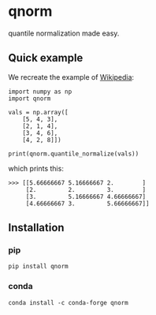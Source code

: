# qnorm
quantile normalization made easy.

## Quick example

We recreate the example of [Wikipedia](https://en.wikipedia.org/wiki/Quantile_normalization):

```
import numpy as np
import qnorm

vals = np.array([
    [5, 4, 3],
    [2, 1, 4],
    [3, 4, 6],
    [4, 2, 8]])

print(qnorm.quantile_normalize(vals))
```

which prints this:

```
>>> [[5.66666667 5.16666667 2.        ]
     [2.         2.         3.        ]
     [3.         5.16666667 4.66666667]
     [4.66666667 3.         5.66666667]]
```


## Installation

### pip

```
pip install qnorm
```

### conda

```
conda install -c conda-forge qnorm
```
